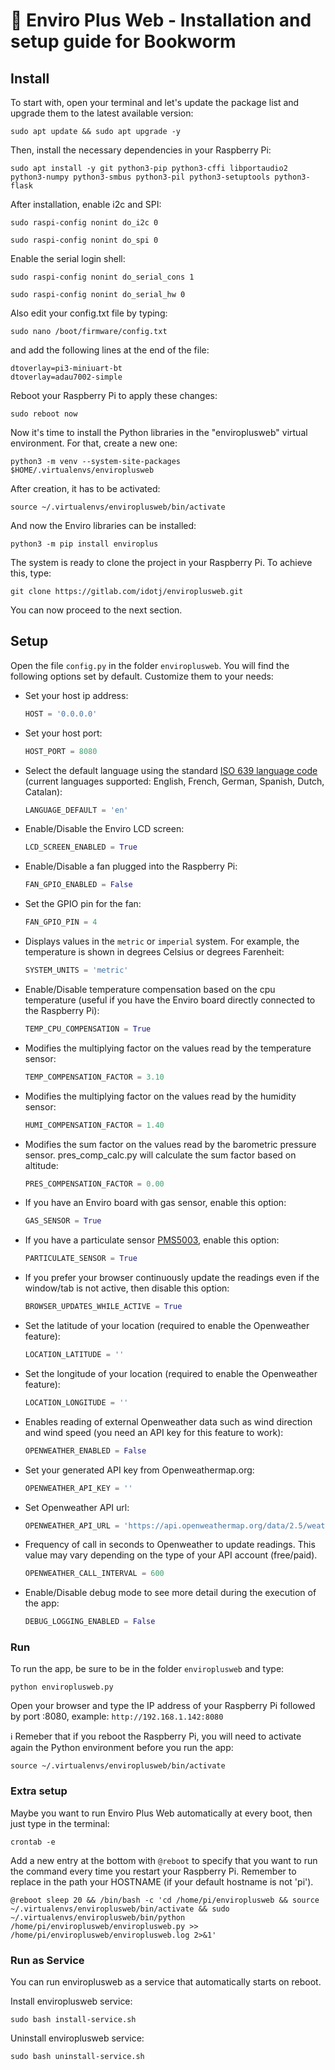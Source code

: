 # 🌿 Enviro Plus Web - Installation and setup guide for Bookworm

## Install

To start with, open your terminal and let's update the package list and upgrade them to the latest available version:

```terminal
sudo apt update && sudo apt upgrade -y
```

Then, install the necessary dependencies in your Raspberry Pi:

```terminal
sudo apt install -y git python3-pip python3-cffi libportaudio2 python3-numpy python3-smbus python3-pil python3-setuptools python3-flask
```

After installation, enable i2c and SPI:

```terminal
sudo raspi-config nonint do_i2c 0
```

```terminal
sudo raspi-config nonint do_spi 0
```

Enable the serial login shell:

```terminal
sudo raspi-config nonint do_serial_cons 1
```

```terminal
sudo raspi-config nonint do_serial_hw 0
```

Also edit your config.txt file by typing:

```terminal
sudo nano /boot/firmware/config.txt
```

and add the following lines at the end of the file:

```terminal
dtoverlay=pi3-miniuart-bt
dtoverlay=adau7002-simple
```

Reboot your Raspberry Pi to apply these changes:

```terminal
sudo reboot now
```

Now it's time to install the Python libraries in the "enviroplusweb" virtual environment. For that, create a new one:

```terminal
python3 -m venv --system-site-packages $HOME/.virtualenvs/enviroplusweb
```

After creation, it has to be activated:

```terminal
source ~/.virtualenvs/enviroplusweb/bin/activate
```

And now the Enviro libraries can be installed:

```terminal
python3 -m pip install enviroplus
```

The system is ready to clone the project in your Raspberry Pi. To achieve this, type:

```terminal
git clone https://gitlab.com/idotj/enviroplusweb.git
```

You can now proceed to the next section.

## Setup

Open the file `config.py` in the folder `enviroplusweb`. You will find the following options set by default. Customize them to your needs:

- Set your host ip address:

  ```python
  HOST = '0.0.0.0'
  ```

- Set your host port:

  ```python
  HOST_PORT = 8080
  ```

- Select the default language using the standard [ISO 639 language code](https://en.wikipedia.org/wiki/List_of_ISO_639_language_codes) (current languages supported: English, French, German, Spanish, Dutch, Catalan):

  ```python
  LANGUAGE_DEFAULT = 'en'
  ```

- Enable/Disable the Enviro LCD screen:

  ```python
  LCD_SCREEN_ENABLED = True
  ```

- Enable/Disable a fan plugged into the Raspberry Pi:

  ```python
  FAN_GPIO_ENABLED = False
  ```

- Set the GPIO pin for the fan:

  ```python
  FAN_GPIO_PIN = 4
  ```

- Displays values in the `metric` or `imperial` system. For example, the temperature is shown in degrees Celsius or degrees Farenheit:

  ```python
  SYSTEM_UNITS = 'metric'
  ```

- Enable/Disable temperature compensation based on the cpu temperature (useful if you have the Enviro board directly connected to the Raspberry Pi):

  ```python
  TEMP_CPU_COMPENSATION = True
  ```

- Modifies the multiplying factor on the values read by the temperature sensor:

  ```python
  TEMP_COMPENSATION_FACTOR = 3.10
  ```

- Modifies the multiplying factor on the values read by the humidity sensor:

  ```python
  HUMI_COMPENSATION_FACTOR = 1.40
  ```

- Modifies the sum factor on the values read by the barometric pressure sensor. pres_comp_calc.py will calculate the sum factor based on altitude:

  ```python
  PRES_COMPENSATION_FACTOR = 0.00
  ```

- If you have an Enviro board with gas sensor, enable this option:

  ```python
  GAS_SENSOR = True
  ```

- If you have a particulate sensor [PMS5003](https://shop.pimoroni.com/products/pms5003-particulate-matter-sensor-with-cable?variant=29075640352851), enable this option:

  ```python
  PARTICULATE_SENSOR = True
  ```

- If you prefer your browser continuously update the readings even if the window/tab is not active, then disable this option:

  ```python
  BROWSER_UPDATES_WHILE_ACTIVE = True
  ```

- Set the latitude of your location (required to enable the Openweather feature):

  ```python
  LOCATION_LATITUDE = ''
  ```

- Set the longitude of your location (required to enable the Openweather feature):

  ```python
  LOCATION_LONGITUDE = ''
  ```

- Enables reading of external Openweather data such as wind direction and wind speed (you need an API key for this feature to work):

  ```python
  OPENWEATHER_ENABLED = False
  ```

- Set your generated API key from Openweathermap.org:

  ```python
  OPENWEATHER_API_KEY = ''
  ```

- Set Openweather API url:

  ```python
  OPENWEATHER_API_URL = 'https://api.openweathermap.org/data/2.5/weather'
  ```

- Frequency of call in seconds to Openweather to update readings. This value may vary depending on the type of your API account (free/paid).

  ```python
  OPENWEATHER_CALL_INTERVAL = 600
  ```

- Enable/Disable debug mode to see more detail during the execution of the app:

  ```python
  DEBUG_LOGGING_ENABLED = False
  ```

### Run

To run the app, be sure to be in the folder `enviroplusweb` and type:

```terminal
python enviroplusweb.py
```

Open your browser and type the IP address of your Raspberry Pi followed by port :8080, example: `http://192.168.1.142:8080`

ℹ️ Remeber that if you reboot the Raspberry Pi, you will need to activate again the Python environment before you run the app:

```terminal
source ~/.virtualenvs/enviroplusweb/bin/activate
```

### Extra setup

Maybe you want to run Enviro Plus Web automatically at every boot, then just type in the terminal:

```terminal
crontab -e
```

Add a new entry at the bottom with `@reboot` to specify that you want to run the command every time you restart your Raspberry Pi. Remember to replace in the path your HOSTNAME (if your default hostname is not 'pi').

```terminal
@reboot sleep 20 && /bin/bash -c 'cd /home/pi/enviroplusweb && source ~/.virtualenvs/enviroplusweb/bin/activate && sudo ~/.virtualenvs/enviroplusweb/bin/python /home/pi/enviroplusweb/enviroplusweb.py >> /home/pi/enviroplusweb/enviroplusweb.log 2>&1'
```

### Run as Service

You can run enviroplusweb as a service that automatically starts on reboot.

Install enviroplusweb service:

```terminal
sudo bash install-service.sh
```

Uninstall enviroplusweb service:

```terminal
sudo bash uninstall-service.sh
```